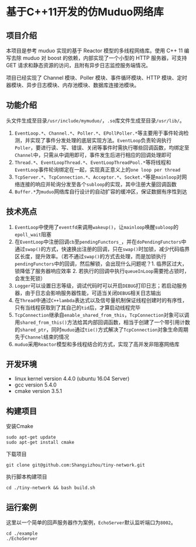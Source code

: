 # 基于C++11开发的仿Muduo网络库

## 项目介绍

本项目是参考 muduo 实现的基于 Reactor 模型的多线程网络库。使用 C++ 11 编写去除 muduo 对 boost 的依赖，内部实现了一个小型的 HTTP 服务器，可支持 GET 请求和静态资源的访问，且附有异步日志监控服务端情况。

项目已经实现了 Channel 模块、Poller 模块、事件循环模块、HTTP 模块、定时器模块、异步日志模块、内存池模块、数据库连接池模块。

## 功能介绍

头文件生成至目录`/usr/include/mymuduo/`，`.so`库文件生成至目录`/usr/lib/`。

1. `EventLoop.*`、`Channel.*`、`Poller.*`、`EPollPoller.*`等主要用于事件轮询检测，并实现了事件分发处理的底层实现方法。`EventLoop`负责轮询执行`Poller`，要进行读、写、错误、关闭等事件时需执行哪些回调函数，均绑定至`Channel`中，只需从中调用即可，事件发生后进行相应的回调处理即可
2. `Thread.*`、`EventLoopThread.*`、`EventLoopThreadPool.*`等将线程和`EventLoop`事件轮询绑定在一起，实现真正意义上的`one loop per thread`
3. `TcpServer.*`、`TcpConnection.*`、`Acceptor.*`、`Socket.*`等是`mainloop`对网络连接的响应并轮询分发至各个`subloop`的实现，其中注册大量回调函数
4. `Buffer.*`为`muduo`网络库自行设计的自动扩容的缓冲区，保证数据有序性到达


## 技术亮点

1. `EventLoop`中使用了`eventfd`来调用`wakeup()`，让`mainloop`唤醒`subloop`的`epoll_wait`阻塞
2. 在`EventLoop`中注册回调`cb`至`pendingFunctors_`，并在`doPendingFunctors`中通过`swap()`的方式，快速换出注册的回调，只在`swap()`时加锁，减少代码临界区长度，提升效率。（若不通过`swap()`的方式去处理，而是加锁执行`pendingFunctors`中的回调，然后解锁，会出现什么问题呢？1. 临界区过大，锁降低了服务器响应效率 2. 若执行的回调中执行`queueInLoop`需要抢占锁时，会发生死锁）
3. `Logger`可以设置日志等级，调试代码时可以开启`DEBUG`打印日志；若启动服务器，由于日志会影响服务器性能，可适当关闭`DEBUG`相关日志输出
4. 在`Thread`中通过`C++lambda`表达式以及信号量机制保证线程创建时的有序性，只有当线程获取到了其自己的`tid`后，才算启动线程完毕
5. `TcpConnection`继承自`enable_shared_from_this`，`TcpConnection`对象可以调用`shared_from_this()`方法给其内部回调函数，相当于创建了一个带引用计数的`shared_ptr`，同时`muduo`通过`tie()`方式解决了`TcpConnection`对象生命周期先于`Channel`结束的情况
6. `muduo`采用`Reactor`模型和多线程结合的方式，实现了高并发非阻塞网络库


## 开发环境

* linux kernel version 4.4.0 (ubuntu 16.04 Server)
* gcc version 5.4.0
* cmake version 3.5.1

## 构建项目

安装Cmake

```shell
sudo apt-get update
sudo apt-get install cmake
```

下载项目

```shell
git clone git@github.com:Shangyizhou/tiny-network.git
```

执行脚本构建项目

```shell
cd ./tiny-network && bash build.sh
```

## 运行案例

这里以一个简单的回声服务器作为案例，`EchoServer`默认监听端口为`8002`。

```shell
cd ./example
./EchoServer
```

